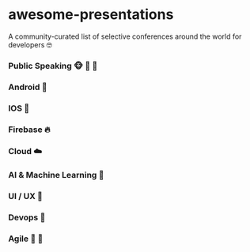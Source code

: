 # awesome-presentations

A community-curated list of selective conferences around the world for developers 🤓

### Public Speaking 🐵 🙊 🙉 

### Android 🦄

### IOS 🐍

### Firebase 🔥

### Cloud ☁️ 

### AI & Machine Learning 🐨 

### UI / UX 🐼

### Devops 🌟

### Agile 🌚 🌝



